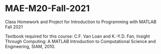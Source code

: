 # MAE-M20-Fall-2021
Class Homework and Project for Introduction to Programming with MATLAB Fall 2021

Textbook required for this course:
C.F. Van Loan and K.-Y.D. Fan, Insight Through Computing: A MATLAB Introduction to Computational
Science and Engineering, SIAM, 2010.
